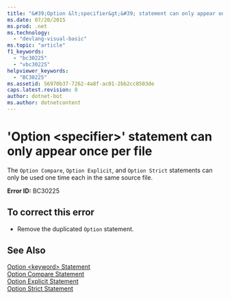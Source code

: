 ```yaml
---
title: "&#39;Option &lt;specifier&gt;&#39; statement can only appear once per file"
ms.date: 07/20/2015
ms.prod: .net
ms.technology: 
  - "devlang-visual-basic"
ms.topic: "article"
f1_keywords: 
  - "bc30225"
  - "vbc30225"
helpviewer_keywords: 
  - "BC30225"
ms.assetid: 56970b37-7262-4a8f-ac01-2bb2cc8503de
caps.latest.revision: 8
author: dotnet-bot
ms.author: dotnetcontent
---
```

# &#39;Option &lt;specifier&gt;&#39; statement can only appear once per file
The `Option Compare`, `Option Explicit`, and `Option Strict` statements can only be used one time each in the same source file.  
  
 **Error ID:** BC30225  
  
## To correct this error  
  
-   Remove the duplicated `Option` statement.  
  
## See Also  
 [Option \<keyword> Statement](../../visual-basic/language-reference/statements/option-keyword-statement.md)  
 [Option Compare Statement](../../visual-basic/language-reference/statements/option-compare-statement.md)  
 [Option Explicit Statement](../../visual-basic/language-reference/statements/option-explicit-statement.md)  
 [Option Strict Statement](../../visual-basic/language-reference/statements/option-strict-statement.md)
